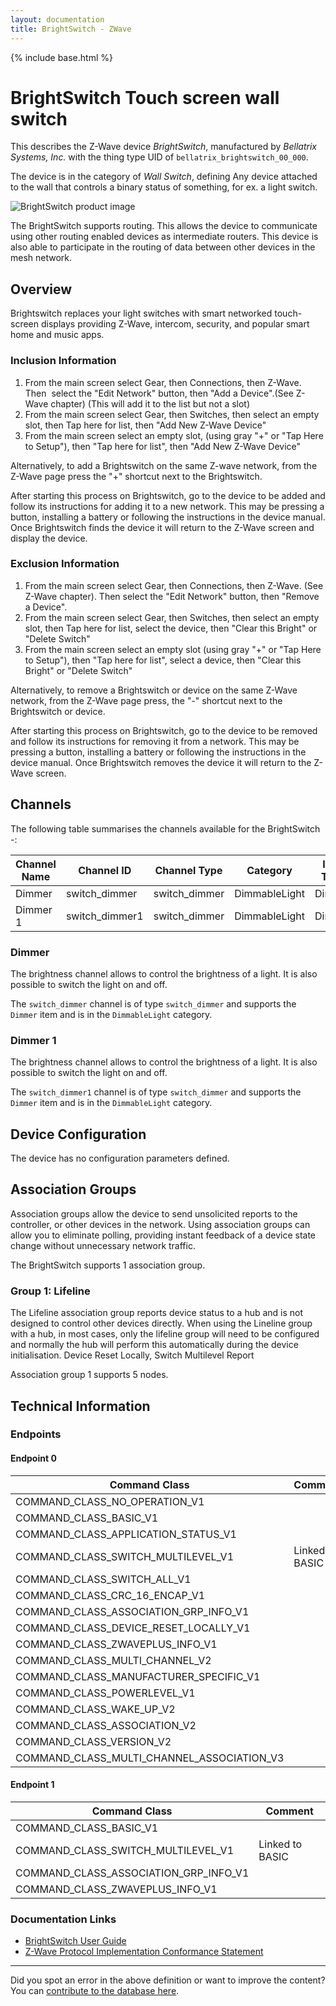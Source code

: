 ```yaml
---
layout: documentation
title: BrightSwitch - ZWave
---
```


{% include base.html %}

# BrightSwitch Touch screen wall switch
This describes the Z-Wave device *BrightSwitch*, manufactured by *Bellatrix Systems, Inc.* with the thing type UID of ```bellatrix_brightswitch_00_000```.

The device is in the category of *Wall Switch*, defining Any device attached to the wall that controls a binary status of something, for ex. a light switch.

![BrightSwitch product image](https://opensmarthouse.org/zwavedatabase/953/image/)


The BrightSwitch supports routing. This allows the device to communicate using other routing enabled devices as intermediate routers.  This device is also able to participate in the routing of data between other devices in the mesh network.

## Overview

Brightswitch replaces your light switches with smart networked touch-screen displays providing Z-Wave, intercom, security, and popular smart home and music apps.

### Inclusion Information

  1. From the main screen select Gear, then Connections, then Z-Wave. Then  select the "Edit Network" button, then "Add a Device".(See Z-Wave chapter) (This will add it to the list but not a slot)
  2. From the main screen select Gear, then Switches, then select an empty slot, then Tap here for list, then "Add New Z-Wave Device"
  3. From the main screen select an empty slot, (using gray "+" or "Tap Here to Setup"), then "Tap here for list", then "Add New Z-Wave Device"

Alternatively, to add a Brightswitch on the same Z-wave network, from the Z-Wave page press the "+" shortcut next to the Brightswitch.

After starting this process on Brightswitch, go to the device to be added and follow its instructions for adding it to a new network. This may be pressing a button, installing a battery or following the instructions in the device manual. Once Brightswitch finds the device it will return to the Z-Wave screen and display the device.

### Exclusion Information

  1. From the main screen select Gear, then Connections, then Z-Wave. (See Z-Wave chapter). Then select the "Edit Network" button, then "Remove a Device".
  2. From the main screen select Gear, then Switches, then select an empty slot, then Tap here for list, select the device, then "Clear this Bright" or "Delete Switch"
  3. From the main screen select an empty slot (using gray "+" or "Tap Here to Setup"), then "Tap here for list", select a device, then "Clear this Bright" or "Delete Switch"

Alternatively, to remove a Brightswitch or device on the same Z-Wave network, from the Z-Wave page press, the "-" shortcut next to the Brightswitch or device.

After starting this process on Brightswitch, go to the device to be removed and follow its instructions for removing it from a network. This may be pressing a button, installing a battery or following the instructions in the device manual. Once Brightswitch removes the device it will return to the Z-Wave screen.

## Channels

The following table summarises the channels available for the BrightSwitch -:

| Channel Name | Channel ID | Channel Type | Category | Item Type |
|--------------|------------|--------------|----------|-----------|
| Dimmer | switch_dimmer | switch_dimmer | DimmableLight | Dimmer | 
| Dimmer 1 | switch_dimmer1 | switch_dimmer | DimmableLight | Dimmer | 

### Dimmer
The brightness channel allows to control the brightness of a light.
            It is also possible to switch the light on and off.

The ```switch_dimmer``` channel is of type ```switch_dimmer``` and supports the ```Dimmer``` item and is in the ```DimmableLight``` category.

### Dimmer 1
The brightness channel allows to control the brightness of a light.
            It is also possible to switch the light on and off.

The ```switch_dimmer1``` channel is of type ```switch_dimmer``` and supports the ```Dimmer``` item and is in the ```DimmableLight``` category.



## Device Configuration

The device has no configuration parameters defined.

## Association Groups

Association groups allow the device to send unsolicited reports to the controller, or other devices in the network. Using association groups can allow you to eliminate polling, providing instant feedback of a device state change without unnecessary network traffic.

The BrightSwitch supports 1 association group.

### Group 1: Lifeline

The Lifeline association group reports device status to a hub and is not designed to control other devices directly. When using the Lineline group with a hub, in most cases, only the lifeline group will need to be configured and normally the hub will perform this automatically during the device initialisation.
Device Reset Locally, Switch Multilevel Report

Association group 1 supports 5 nodes.

## Technical Information

### Endpoints

#### Endpoint 0

| Command Class | Comment |
|---------------|---------|
| COMMAND_CLASS_NO_OPERATION_V1| |
| COMMAND_CLASS_BASIC_V1| |
| COMMAND_CLASS_APPLICATION_STATUS_V1| |
| COMMAND_CLASS_SWITCH_MULTILEVEL_V1| Linked to BASIC|
| COMMAND_CLASS_SWITCH_ALL_V1| |
| COMMAND_CLASS_CRC_16_ENCAP_V1| |
| COMMAND_CLASS_ASSOCIATION_GRP_INFO_V1| |
| COMMAND_CLASS_DEVICE_RESET_LOCALLY_V1| |
| COMMAND_CLASS_ZWAVEPLUS_INFO_V1| |
| COMMAND_CLASS_MULTI_CHANNEL_V2| |
| COMMAND_CLASS_MANUFACTURER_SPECIFIC_V1| |
| COMMAND_CLASS_POWERLEVEL_V1| |
| COMMAND_CLASS_WAKE_UP_V2| |
| COMMAND_CLASS_ASSOCIATION_V2| |
| COMMAND_CLASS_VERSION_V2| |
| COMMAND_CLASS_MULTI_CHANNEL_ASSOCIATION_V3| |
#### Endpoint 1

| Command Class | Comment |
|---------------|---------|
| COMMAND_CLASS_BASIC_V1| |
| COMMAND_CLASS_SWITCH_MULTILEVEL_V1| Linked to BASIC|
| COMMAND_CLASS_ASSOCIATION_GRP_INFO_V1| |
| COMMAND_CLASS_ZWAVEPLUS_INFO_V1| |

### Documentation Links

* [BrightSwitch User Guide](https://opensmarthouse.org/zwavedatabase/953/User-Manual-3586475.pdf)
* [Z-Wave Protocol Implementation Conformance Statement](https://opensmarthouse.org/zwavedatabase/953/ZC10-17065668.pdf)

---

Did you spot an error in the above definition or want to improve the content?
You can [contribute to the database here](https://opensmarthouse.org/zwavedatabase/953).
